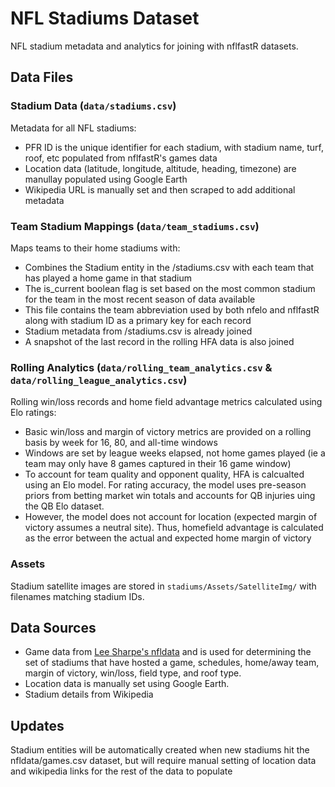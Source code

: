 # NFL Stadiums Dataset
NFL stadium metadata and analytics for joining with nflfastR datasets.

## Data Files
### Stadium Data (`data/stadiums.csv`)
Metadata for all NFL stadiums:
- PFR ID is the unique identifier for each stadium, with stadium name, turf, roof, etc populated from nflfastR's games data
- Location data (latitude, longitude, altitude, heading, timezone) are manullay populated using Google Earth
- Wikipedia URL is manually set and then scraped to add additional metadata

### Team Stadium Mappings (`data/team_stadiums.csv`)
Maps teams to their home stadiums with:
- Combines the Stadium entity in the /stadiums.csv with each team that has played a home game in that stadium
- The is_current boolean flag is set based on the most common stadium for the team in the most recent season of data available
- This file contains the team abbreviation used by both nfelo and nflfastR along with stadium ID as a primary key for each record
- Stadium metadata from /stadiums.csv is already joined
- A snapshot of the last record in the rolling HFA data is also joined

### Rolling Analytics (`data/rolling_team_analytics.csv` & `data/rolling_league_analytics.csv`) 
Rolling win/loss records and home field advantage metrics calculated using Elo ratings:
- Basic win/loss and margin of victory metrics are provided on a rolling basis by week for 16, 80, and all-time windows
- Windows are set by league weeks elapsed, not home games played (ie a team may only have 8 games captured in their 16 game window)
- To account for team quality and opponent quality, HFA is calcualted using an Elo model. For rating accuracy, the model uses pre-season priors from betting market win totals and accounts for QB injuries uing the QB Elo dataset.
- However, the model does not account for location (expected margin of victory assumes a neutral site). Thus, homefield advantage is calculated as the error between the actual and expected home margin of victory

### Assets
Stadium satellite images are stored in `stadiums/Assets/SatelliteImg/` with filenames matching stadium IDs.

## Data Sources
- Game data from [Lee Sharpe's nfldata](https://github.com/nflverse/nfldata/blob/master/data/games.csv) and is used for determining the set of stadiums that have hosted a game, schedules, home/away team, margin of victory, win/loss, field type, and roof type.
- Location data is manually set using Google Earth.
- Stadium details from Wikipedia

## Updates
Stadium entities will be automatically created when new stadiums hit the nfldata/games.csv dataset, but will require manual setting of location data and wikipedia links for the rest of the data to populate


